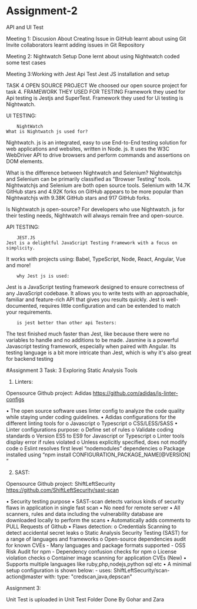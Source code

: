 # Assignment-2
 API and UI Test
 
 Meeting 1: Discusion About Creating Issue in GitHub
 learnt about using Git
 Invite collaborators 
 learnt adding issues in Git Repository


 Meeting 2: Nightwatch Setup Done
 lernt about using Nightwatch
 coded some test cases 
 
 Meeting 3:Working with Jest Api Test
Jest JS installation and setup


TASK 4
 OPEN SOURCE PROJECT
We choosed our open source project for task 4. 
                     FRAMEWORK THEY USED FOR TESTING
Framework they used for Api testing is Jestjs and SuperTest.
Framework they used for Ui testing is Nightwatch.

UI TESTING:

        NightWatch
    What is Nightwatch js used for?
Nightwatch. js is an integrated, easy to use End-to-End testing solution for web applications and websites, written in Node. js. It uses the W3C WebDriver API to drive browsers and perform commands and assertions on DOM elements.

What is the difference between Nightwatch and Selenium?
Nightwatchjs and Selenium can be primarily classified as "Browser Testing" tools. Nightwatchjs and Selenium are both open source tools. Selenium with 14.7K GitHub stars and 4.92K forks on GitHub appears to be more popular than Nightwatchjs with 9.38K GitHub stars and 917 GitHub forks.

Is Nightwatch js open-source?
For developers who use Nightwatch. js for their testing needs, Nightwatch will always remain free and open-source.



API TESTING:

        JEST.JS
    Jest is a delightful JavaScript Testing Framework with a focus on simplicity.

It works with projects using: Babel, TypeScript, Node, React, Angular, Vue and more!

        why Jest js is used:
Jest is a JavaScript testing framework designed to ensure correctness of any JavaScript codebase. It allows you to write tests with an approachable, familiar and feature-rich API that gives you results quickly. Jest is well-documented, requires little configuration and can be extended to match your requirements.

        is jest better than other api Testers:
The test finished much faster than Jest, like because there were no variables to handle and no additions to be made. Jasmine is a powerful Javascript testing framework, especially when paired with Angular. Its testing language is a bit more intricate than Jest, which is why it's also great for backend testing

#Assignment 3
Task: 3
Exploring Static Analysis Tools

1) Linters:

Opensource Github project: Adidas
https://github.com/adidas/js-linter-configs

•	The open source software uses linter config to analyze the code quality while staying under coding guidelines.
•	Adidas configurations for the different linting tools for
   o	Javascript
   o	Typescript
   o	CSS/LESS/SASS
•	Linter configurations purpose:
   o	Define set of rules
   o	Validate coding standards
   o	Version ES5 to ES9 for Javascript or Typescript
   o	Linter tools display error if rules violated
   o	Unless explicitly specified, does not modify code
   o	Eslint resolves first level “nodemodules” dependencies 
   o	Package installed using 	“npm install CONFIGURATION_PACKAGE_NAME[@VERSION] “
   
2) SAST:

Opensource Github project: ShiftLeftSecurity
https://github.com/ShiftLeftSecurity/sast-scan

•	Security testing purpose
•	SAST-scan detects various kinds of security flaws in application in single fast scan
•	No need for remote server
•	All scanners, rules and data including the vulnerability database are downloaded locally to perform the scans
•	Automatically adds comments to PULL Requests of Github
•	Flaws detection:
   o	Credentials Scanning to detect accidental secret leaks
   o	Static Analysis Security Testing (SAST) for a range of languages and frameworks
   o	Open-source dependencies audit for known CVEs
       - Many languages and package formats supported
       -	OSS Risk Audit for npm
       -	Dependency confusion checks for npm
   o	License violation checks
   o	Container image scanning for application CVEs (New)
•	Supports multiple languages like ruby,php,nodejs,python sql etc
•	A minimal setup configuration is shown below:
       - uses: ShiftLeftSecurity/scan-action@master
         with:
           type: "credscan,java,depscan"






Assignment 3:

Unit Test is uploaded in Unit Test Folder 
Done By Gohar and Zara
